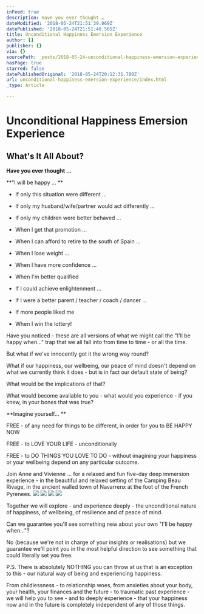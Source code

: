 ```yaml
---
inFeed: true
description: Have you ever thought …
dateModified: '2018-05-24T21:51:39.069Z'
datePublished: '2018-05-24T21:51:40.565Z'
title: Unconditional Happiness Emersion Experience
author: []
publisher: {}
via: {}
sourcePath: _posts/2018-05-24-unconditional-happiness-emersion-experience.md
hasPage: true
starred: false
datePublishedOriginal: '2018-05-24T20:12:31.780Z'
url: unconditional-happiness-emersion-experience/index.html
_type: Article

---
```

# **Unconditional Happiness Emersion Experience**

## What's It All About?

**Have you ever thought ...**

**"I will be happy ... **

* If only this situation were different ... 

* If only my husband/wife/partner would act differently ... 

* If only my children were better behaved ...

* When I get that promotion ...

* When I can afford to retire to the south of Spain ...

* When I lose weight ...

* When I have more confidence ...

* When I'm better qualified

* If I could achieve enlightenment ...

* If I were a better parent / teacher / coach / dancer ...

* If more people liked me

* When I win the lottery!

Have you noticed - these are all versions of what we might call the "I'll be happy when..." trap that we all fall into from time to time - or all the time.

But what if we've innocently got it the wrong way round?  

What if our happiness, our wellbeing, our peace of mind doesn't depend on what we currently think it does - but is in fact our default state of being?

What would be the implications of that?

What would become available to you - what would you experience - if you knew, in your bones that was true?

**Imagine yourself... **

FREE - of any need for things to be different, in order for you to BE HAPPY NOW

FREE - to LOVE YOUR LIFE - unconditionally

FREE - to DO THINGS YOU LOVE TO DO - without imagining your happiness or your wellbeing depend on any particular outcome.

Join Anne and Vivienne ...
for a relaxed and fun five-day deep immersion experience - in the beautiful and relaxed setting of the Camping Beau Rivage, in the ancient walled town of Navarrenx at the foot of the French Pyrenees. ![](https://the-grid-user-content.s3-us-west-2.amazonaws.com/e56fe378-31cd-422d-853c-38553ab7ec61.jpg)
![](https://the-grid-user-content.s3-us-west-2.amazonaws.com/4f9fc90f-52fb-4e48-bacb-d43b05f5e6ba.jpg)
![](https://the-grid-user-content.s3-us-west-2.amazonaws.com/bc7d1d71-cd93-446a-836e-6743db3c2336.jpg)
![](https://the-grid-user-content.s3-us-west-2.amazonaws.com/e375755a-e698-45a6-864a-530d5fab5cfb.jpg)

Together we will explore - and experience deeply - the unconditional nature of happiness, of wellbeing, of resilience and of peace of mind.  

Can we guarantee you'll see something new about your own "I'll be happy when..."? 

No (because we're not in charge of your insights or realisations) but we guarantee we'll point you in the most helpful direction to see something that could literally set you free.

P.S. There is absolutely NOTHING you can throw at us that is an exception to this - our natural way of being and experiencing happiness.  

From childlessness - to relationship woes, from anxieties about your body, your health, your finances and the future - to traumatic past experience - we will help you to see - and to deeply experience - that your happiness now and in the future is completely independent of any of those things.